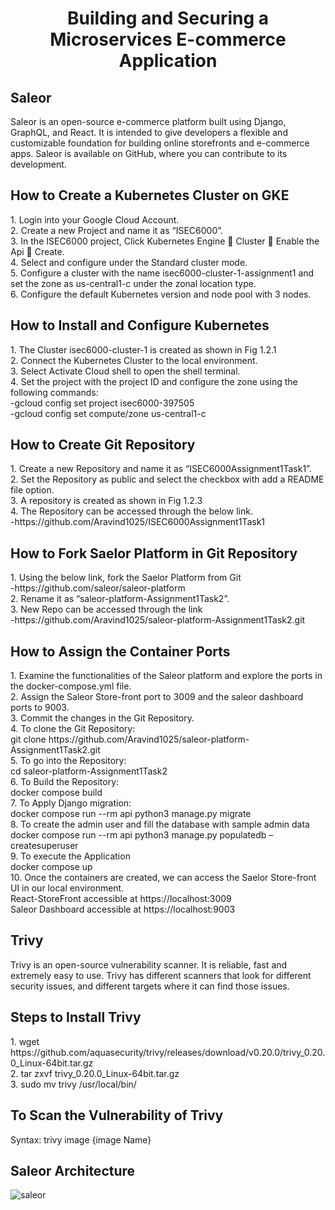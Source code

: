 <div align="center">
  <h1>Building and Securing a Microservices E-commerce Application</h1>
</div>

<div>
  <h2>Saleor</h2>
</div>

<p>Saleor is an open-source e-commerce platform built using Django, GraphQL, and React. It is intended to give developers a flexible and customizable foundation for building online storefronts and e-commerce apps. Saleor is available on GitHub, where you can contribute to its development.</p>

<div>
  <h2>How to Create a Kubernetes Cluster on GKE</h2>
</div>

<div>1.	Login into your Google Cloud Account.</div>
<div>2.	Create a new Project and name it as “ISEC6000”.</div>
<div>3.	In the ISEC6000 project, Click Kubernetes Engine  Cluster  Enable the Api  Create.</div>
<div>4.	Select and configure under the Standard cluster mode.</div>
<div>5.	Configure a cluster with the name isec6000-cluster-1-assignment1 and set the zone as us-central1-c under the zonal location type.</div>
<div>6.	Configure the default Kubernetes version and node pool with 3 nodes.</div>

<div>
  <h2>How to Install and Configure Kubernetes</h2>
</div>

<div>1.	The Cluster isec6000-cluster-1 is created as shown in Fig 1.2.1</div>
<div>2.	Connect the Kubernetes Cluster to the local environment.</div>
<div>3.	Select Activate Cloud shell to open the shell terminal.</div>
<div>4.	Set the project with the project ID and configure the zone using the following commands:</div>
<div>-gcloud config set project isec6000-397505</div>
<div>-gcloud config set compute/zone us-central1-c</div>

<div>
  <h2>How to Create Git Repository</h2>
</div>

<div>1.	Create a new Repository and name it as “ISEC6000Assignment1Task1”.</div>
<div>2.	Set the Repository as public and select the checkbox with add a README file option.</div>
<div>3. A repository is created as shown in Fig 1.2.3</div>
<div>4.	The Repository can be accessed through the below link. </div>
      -https://github.com/Aravind1025/ISEC6000Assignment1Task1

<div>
  <h2>How to Fork Saelor Platform in Git Repository</h2>
</div>

<div>1.	Using the below link, fork the Saelor Platform from Git</div>    
     <div>-https://github.com/saleor/saleor-platform</div>
<div>2. Rename it as “saleor-platform-Assignment1Task2”.</div>
<div>3. New Repo can be accessed through the link</div>
      <div>-https://github.com/Aravind1025/saleor-platform-Assignment1Task2.git</div>

<div>
  <h2>How to Assign the Container Ports</h2>
</div>

<div>1. Examine the functionalities of the Saleor platform and explore the ports in the docker-compose.yml file.</div>
<div>2. Assign the Saleor Store-front port to 3009 and the saleor dashboard ports to 9003.</div>
<div>3. Commit the changes in the Git Repository.</div>
<div>4. To clone the Git Repository:</div>
      <div>git clone https://github.com/Aravind1025/saleor-platform-Assignment1Task2.git</div>
<div>5. To go into the Repository:</div>
      <div>cd saleor-platform-Assignment1Task2</div>
<div>6. To Build the Repository:</div>
      <div>docker compose build</div>
<div>7. To Apply Django migration:</div>
      <div>docker compose run --rm api python3 manage.py migrate</div>
<div>8. To create the admin user and fill the database with sample admin data</div>
      <div>docker compose run --rm api python3 manage.py populatedb –createsuperuser</div>
<div>9. To execute the Application</div>
      <div>docker compose up</div>
<div>10. Once the containers are created, we can access the Saelor Store-front UI in our local environment.</div>
      <div>React-StoreFront accessible at https://localhost:3009</div>
      <div>Saleor Dashboard accessible at https://localhost:9003</div>

<div>
  <h2>Trivy</h2>
</div>

<div>Trivy is an open-source vulnerability scanner. It is reliable, fast and extremely easy to use. Trivy has different scanners that look for different security issues, and different targets where it can find those issues.</div>

<div>
  <h2>Steps to Install Trivy</h2>
</div>

<div>1.	wget https://github.com/aquasecurity/trivy/releases/download/v0.20.0/trivy_0.20.0_Linux-64bit.tar.gz</div>
<div>2.	tar zxvf trivy_0.20.0_Linux-64bit.tar.gz</div>
<div>3. sudo mv trivy /usr/local/bin/</div>

<div>
  <h2>To Scan the Vulnerability of Trivy</h2>
</div>
Syntax: trivy image {image Name} 

<div>
  <h2>Saleor Architecture</h2>
</div>

![saleor](https://github.com/Aravind1025/ISEC6000Assignment1Task1/assets/143582985/202eb24b-51cf-484a-8e05-23c9fe96eb06)






